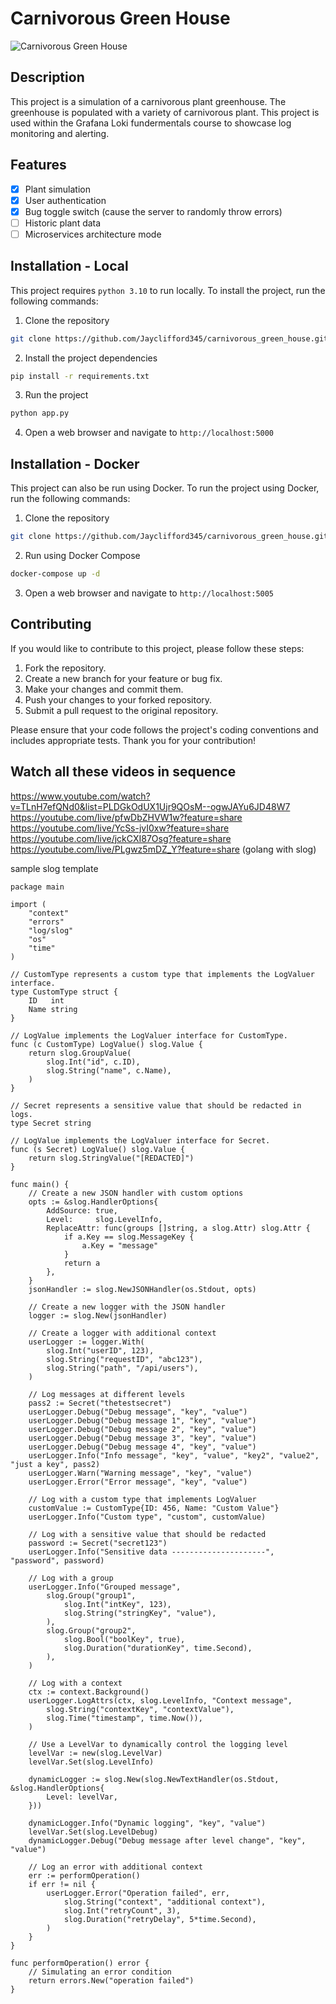 # Carnivorous Green House

![Carnivorous Green House](./static/index_image.png)

## Description

This project is a simulation of a carnivorous plant greenhouse. The greenhouse is populated with a variety of carnivorous plant. This project is used within the Grafana Loki fundermentals course to showcase log monitoring and alerting.

## Features

- [x] Plant simulation
- [x] User authentication
- [x] Bug toggle switch (cause the server to randomly throw errors)
- [ ] Historic plant data
- [ ] Microservices architecture mode

## Installation - Local

This project requires `python 3.10` to run locally. To install the project, run the following commands:

1. Clone the repository
```bash
git clone https://github.com/Jayclifford345/carnivorous_green_house.git
```

2. Install the project dependencies
```bash
pip install -r requirements.txt
```

3. Run the project
```bash
python app.py
```

4. Open a web browser and navigate to `http://localhost:5000`



## Installation - Docker

This project can also be run using Docker. To run the project using Docker, run the following commands:
1. Clone the repository
```bash
git clone https://github.com/Jayclifford345/carnivorous_green_house.git
```

2. Run using Docker Compose
```bash
docker-compose up -d
```

3. Open a web browser and navigate to `http://localhost:5005`


## Contributing

If you would like to contribute to this project, please follow these steps:

1. Fork the repository.
2. Create a new branch for your feature or bug fix.
3. Make your changes and commit them.
4. Push your changes to your forked repository.
5. Submit a pull request to the original repository.

Please ensure that your code follows the project's coding conventions and includes appropriate tests. Thank you for your contribution!


## Watch all these videos in sequence
https://www.youtube.com/watch?v=TLnH7efQNd0&list=PLDGkOdUX1Ujr9QOsM--ogwJAYu6JD48W7
https://youtube.com/live/pfwDbZHVW1w?feature=share \
https://youtube.com/live/YcSs-jvI0xw?feature=share \
https://youtube.com/live/jckCXI87Osg?feature=share
https://youtube.com/live/PLgwz5mDZ_Y?feature=share (golang with slog)



sample slog template
```
package main

import (
	"context"
	"errors"
	"log/slog"
	"os"
	"time"
)

// CustomType represents a custom type that implements the LogValuer interface.
type CustomType struct {
	ID   int
	Name string
}

// LogValue implements the LogValuer interface for CustomType.
func (c CustomType) LogValue() slog.Value {
	return slog.GroupValue(
		slog.Int("id", c.ID),
		slog.String("name", c.Name),
	)
}

// Secret represents a sensitive value that should be redacted in logs.
type Secret string

// LogValue implements the LogValuer interface for Secret.
func (s Secret) LogValue() slog.Value {
	return slog.StringValue("[REDACTED]")
}

func main() {
	// Create a new JSON handler with custom options
	opts := &slog.HandlerOptions{
		AddSource: true,
		Level:     slog.LevelInfo,
		ReplaceAttr: func(groups []string, a slog.Attr) slog.Attr {
			if a.Key == slog.MessageKey {
				a.Key = "message"
			}
			return a
		},
	}
	jsonHandler := slog.NewJSONHandler(os.Stdout, opts)

	// Create a new logger with the JSON handler
	logger := slog.New(jsonHandler)

	// Create a logger with additional context
	userLogger := logger.With(
		slog.Int("userID", 123),
		slog.String("requestID", "abc123"),
		slog.String("path", "/api/users"),
	)

	// Log messages at different levels
	pass2 := Secret("thetestsecret")
	userLogger.Debug("Debug message", "key", "value")
	userLogger.Debug("Debug message 1", "key", "value")
	userLogger.Debug("Debug message 2", "key", "value")
	userLogger.Debug("Debug message 3", "key", "value")
	userLogger.Debug("Debug message 4", "key", "value")
	userLogger.Info("Info message", "key", "value", "key2", "value2", "just a key", pass2)
	userLogger.Warn("Warning message", "key", "value")
	userLogger.Error("Error message", "key", "value")

	// Log with a custom type that implements LogValuer
	customValue := CustomType{ID: 456, Name: "Custom Value"}
	userLogger.Info("Custom type", "custom", customValue)

	// Log with a sensitive value that should be redacted
	password := Secret("secret123")
	userLogger.Info("Sensitive data ---------------------", "password", password)

	// Log with a group
	userLogger.Info("Grouped message",
		slog.Group("group1",
			slog.Int("intKey", 123),
			slog.String("stringKey", "value"),
		),
		slog.Group("group2",
			slog.Bool("boolKey", true),
			slog.Duration("durationKey", time.Second),
		),
	)

	// Log with a context
	ctx := context.Background()
	userLogger.LogAttrs(ctx, slog.LevelInfo, "Context message",
		slog.String("contextKey", "contextValue"),
		slog.Time("timestamp", time.Now()),
	)

	// Use a LevelVar to dynamically control the logging level
	levelVar := new(slog.LevelVar)
	levelVar.Set(slog.LevelInfo)

	dynamicLogger := slog.New(slog.NewTextHandler(os.Stdout, &slog.HandlerOptions{
		Level: levelVar,
	}))

	dynamicLogger.Info("Dynamic logging", "key", "value")
	levelVar.Set(slog.LevelDebug)
	dynamicLogger.Debug("Debug message after level change", "key", "value")

	// Log an error with additional context
	err := performOperation()
	if err != nil {
		userLogger.Error("Operation failed", err,
			slog.String("context", "additional context"),
			slog.Int("retryCount", 3),
			slog.Duration("retryDelay", 5*time.Second),
		)
	}
}

func performOperation() error {
	// Simulating an error condition
	return errors.New("operation failed")
}
```
